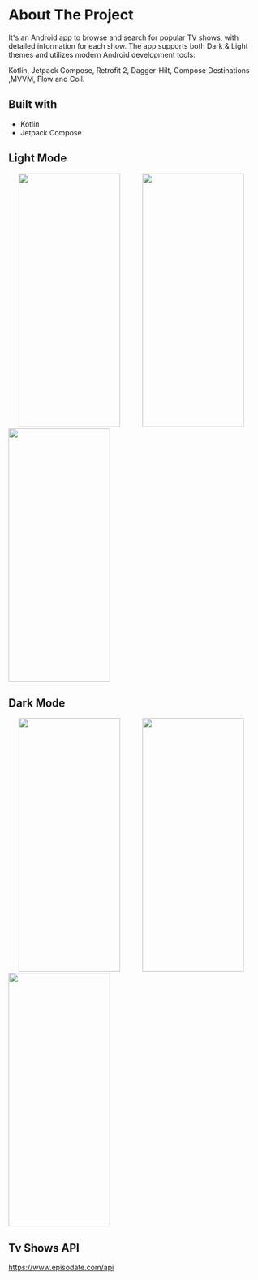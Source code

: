 # About The Project
It's an Android app to browse and search for popular TV shows, with detailed information for each show.
The app supports both Dark & Light themes and utilizes modern Android development tools: 

Kotlin, Jetpack Compose, Retrofit 2, Dagger-Hilt, Compose Destinations ,MVVM, Flow and Coil.

## Built with
* Kotlin
* Jetpack Compose

[comment]: <> (the images are stored in issues)
## Light Mode

<p float="left">

<img src="https://user-images.githubusercontent.com/87071899/187787736-31dc2e86-8189-48d6-a8f4-bf3ce81be245.png" width="200" height="500" hspace="20"/>

<img src="https://user-images.githubusercontent.com/87071899/187789052-7427af74-44ad-447a-a1f6-8801629a5bc5.jpg" width="200" height="500" hspace="20"/>

<img src="https://user-images.githubusercontent.com/87071899/187789043-7bab65da-172e-4e88-acc9-9581e17c75d1.jpg" width="200" height="500"/>

</p>

## Dark Mode
<p float="left">

<img src="https://user-images.githubusercontent.com/87071899/187789260-160ab08d-11ff-452b-b463-d70d98f67ea0.jpg" width="200" height="500" hspace="20"/>

<img src="https://user-images.githubusercontent.com/87071899/187791943-b2423c7c-e6b0-4a2a-9a18-8b677b26c7bf.jpg" width="200" height="500" hspace="20"/>

<img src="https://user-images.githubusercontent.com/87071899/187791996-b29e276e-aba8-46a6-9510-143da3a4d8eb.jpg" width="200" height="500"/>

</p>


## Tv Shows API
https://www.episodate.com/api
